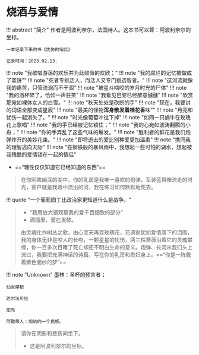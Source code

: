 # 烧酒与爱情

!!! abstract "简介"
    作者是阿波利奈尔，法国诗人。这本书可以算：阿波利奈尔的坐标。

    一本记录下来的书《忧伤的哨兵》

    记录时间：2023.02.13.


!!! note "我歌唱游荡的欢乐并为此殒命的欢欣；"
!!! note "我的腐烂的记忆被做成了蒸饼”"
!!! note "死者专挑活人，而活人又专门挑选智者。"
!!! note "这河流就像我的痛苦，只管流淌而不干涸"
!!! note "被星斗啮咬的岁月时光的尸体"
!!! note "我的酒杯碎了，恰如一声狂笑"
!!! note "我看见巴黎已经醉意醺醺"
!!! note "欣赏那宛如裸体女人的白雪。"
!!! note "秋天处处是砍断的手"
!!! note "现在，我要讲的词语全部变成星辰"
!!! note "最美的怪物**浑身散发着桂花香**味”"
!!! note "月亮和忧伤一起消失了。"
!!! note "时光像葡萄叶往下掉"
!!! note "如同一只蜗牛在玫瑰花上歌唱"
!!! note "我的手已经被记忆锁住；"
!!! note "我的心宛如波涛翻腾的小舟；"
!!! note "你的手弄乱了这些气味的鬈发。"
!!! note "胜利者的鲜花是我们炮弹炸开的美妙花束。"
!!! note "即将逝去的爱比别种爱更加温柔"
!!! note "携同我的理智逃向天际"
!!! note "在钢铁般的暴风雨中，我想起一些可怕的湖水，想起被我残酷的爱情锁在一起的情侣"

- ==“理性仅仅知道它已经知道的东西”==

> 在你明眸幽深的湖中，你的乳房是我唯一喜欢的炮弹，军装蓝得像流走的时光，窗户就是我眼中流出的河，我在练习如何默默地死去。

!!! quote "一个葡萄园丁比政治家更知道什么是战争。"

> - “我用放大镜观察我的爱千百细致的部分”
> - 酒瓶里，爱在发酵。
>
>  由灵魂化作树丛之歌，由心变天再变玫瑰花，花凋谢犹如爱情落下的泪雨，我的身体无非是咬人的长吻，一颗星星的忧伤，两三株蔷薇沿着它的灵魂攀缘，你一百多次目睹了死亡却还不明白生命的意义。炮弹、长河从我们头上流过，我要把充满神话的诗篇，写在你的乳房和贵妇身上。==“你是一阵戴着紫色面纱的梦”==

!!! note "Unknown"
    墨林：圣杯的预言者；
    
    仙女摩根
    
    达尔法贝拉
    
    拒马
    
    阿散蒂人：加纳的一个民族。

> 请你在阴影和悲伤间坐下。
>
> - 这是阿波利奈尔的坐标。